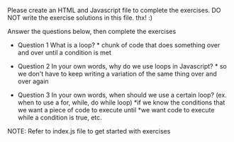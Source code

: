 Please create an HTML and Javascript file to complete the exercises.
DO NOT write the  exercise solutions in this file. thx! :)


Answer the questions below, then complete the exercises

- Question 1 
    What is a loop?
        * chunk of code that does something over and over until a condition is met

- Question 2
In your own words, why do we use loops in Javascript?
        * so we don't have to keep writing a variation of the same thing over and over again

- Question 3
In your own words, when should we use a certain loop? (ex. when to use a for, while, do while loop)
        *if we know the conditions that we want a piece of code to execute until
        *we want code to execute while a condition is true, etc.

NOTE: Refer to index.js file to get started with exercises


